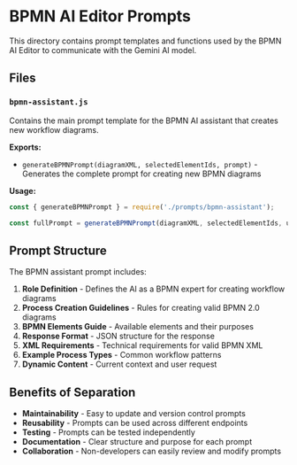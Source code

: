 # BPMN AI Editor Prompts

This directory contains prompt templates and functions used by the BPMN AI Editor to communicate with the Gemini AI model.

## Files

### `bpmn-assistant.js`
Contains the main prompt template for the BPMN AI assistant that creates new workflow diagrams.

**Exports:**
- `generateBPMNPrompt(diagramXML, selectedElementIds, prompt)` - Generates the complete prompt for creating new BPMN diagrams

**Usage:**
```javascript
const { generateBPMNPrompt } = require('./prompts/bpmn-assistant');

const fullPrompt = generateBPMNPrompt(diagramXML, selectedElementIds, userPrompt);
```

## Prompt Structure

The BPMN assistant prompt includes:

1. **Role Definition** - Defines the AI as a BPMN expert for creating workflow diagrams
2. **Process Creation Guidelines** - Rules for creating valid BPMN 2.0 diagrams
3. **BPMN Elements Guide** - Available elements and their purposes
4. **Response Format** - JSON structure for the response
5. **XML Requirements** - Technical requirements for valid BPMN XML
6. **Example Process Types** - Common workflow patterns
7. **Dynamic Content** - Current context and user request

## Benefits of Separation

- **Maintainability** - Easy to update and version control prompts
- **Reusability** - Prompts can be used across different endpoints
- **Testing** - Prompts can be tested independently
- **Documentation** - Clear structure and purpose for each prompt
- **Collaboration** - Non-developers can easily review and modify prompts 